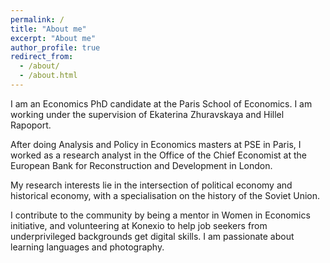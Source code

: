 ```yaml
---
permalink: /
title: "About me"
excerpt: "About me"
author_profile: true
redirect_from: 
  - /about/
  - /about.html
---
```


I am an Economics PhD candidate at the Paris School of Economics. I am working under the supervision of Ekaterina Zhuravskaya and Hillel Rapoport.

After doing Analysis and Policy in Economics masters at PSE in Paris, I worked as a research analyst in the Office of the Chief Economist at the European Bank for Reconstruction and Development in London.

My research interests lie in the intersection of political economy and historical economy, with a specialisation on the history of the Soviet Union.

I contribute to the community by being a mentor in Women in Economics initiative, and volunteering at Konexio to help job seekers from underprivileged backgrounds get digital skills. I am passionate about learning languages and photography.

